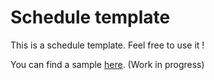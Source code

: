 # Schedule template
This is a schedule template. Feel free to use it !

You can find a sample [here](http://pierrecavalet.github.io/schedule-template/). (Work in progress)
